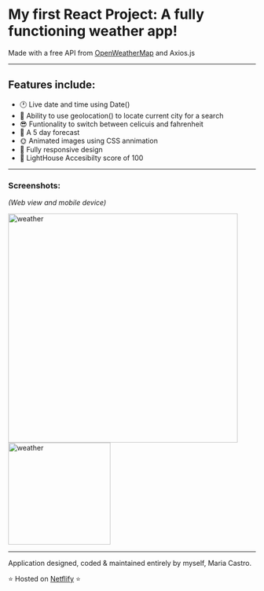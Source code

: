 # My first React Project: A fully functioning weather app!

Made with a free API from [OpenWeatherMap](https://openweathermap.org/) and Axios.js

---

## Features include:
- 🕐 Live date and time using Date()
- 📌 Ability to use geolocation() to locate current city for a search
- 😎 Funtionality to switch between celicuis and fahrenheit
- 📆 A 5 day forecast
- 🌞 Animated images using CSS annimation
- 📱 Fully responsive design
- 💯 LightHouse Accesibilty score of 100

---

### Screenshots:
*(Web view and mobile device)*

<img width="467" alt="weather" src="https://user-images.githubusercontent.com/82417131/150444188-6c22ca4d-5b71-4eaa-87b8-6322e865b2cc.png">    <img width="208" alt="weather" src="https://user-images.githubusercontent.com/82417131/156285853-1dd24fd3-2681-4129-aad5-584730bac483.png">

---

Application designed, coded & maintained entirely by myself, Maria Castro.

⭐ Hosted on [Netflify](https://adoring-shaw-8350a4.netlify.app/) ⭐
